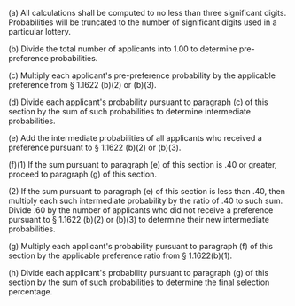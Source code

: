 (a) All calculations shall be computed to no less than three significant digits. Probabilities will be truncated to the number of significant digits used in a particular lottery.

(b) Divide the total number of applicants into 1.00 to determine pre-preference probabilities.

(c) Multiply each applicant's pre-preference probability by the applicable preference from § 1.1622 (b)(2) or (b)(3).
                

(d) Divide each applicant's probability pursuant to paragraph (c) of this section by the sum of such probabilities to determine intermediate probabilities.

(e) Add the intermediate probabilities of all applicants who received a preference pursuant to § 1.1622 (b)(2) or (b)(3).

(f)(1) If the sum pursuant to paragraph (e) of this section is .40 or greater, proceed to paragraph (g) of this section.

(2) If the sum pursuant to paragraph (e) of this section is less than .40, then multiply each such intermediate probability by the ratio of .40 to such sum. Divide .60 by the number of applicants who did not receive a preference pursuant to § 1.1622 (b)(2) or (b)(3) to determine their new intermediate probabilities.

(g) Multiply each applicant's probability pursuant to paragraph (f) of this section by the applicable preference ratio from § 1.1622(b)(1).

(h) Divide each applicant's probability pursuant to paragraph (g) of this section by the sum of such probabilities to determine the final selection percentage.

